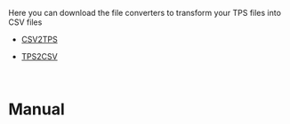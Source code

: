 Here you can download the file converters to transform your TPS files into CSV files

- [CSV2TPS](\converters\CSV2TPS.py)

- [TPS2CSV](\converters\TPS2CSV.py)

<br>

# **Manual**

